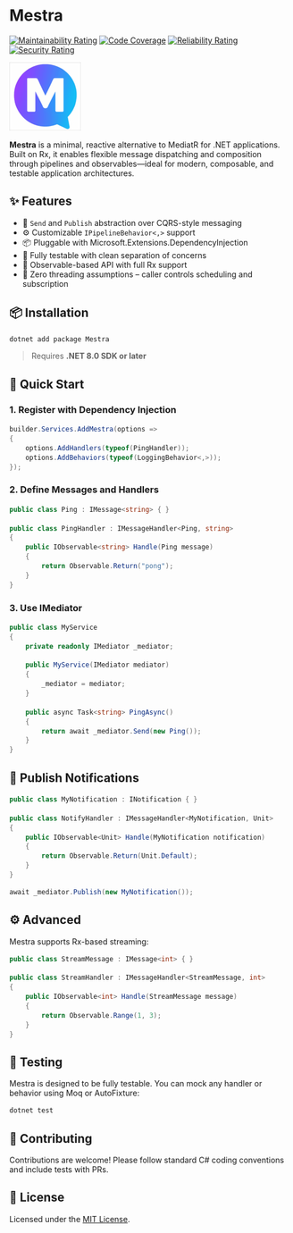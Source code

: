 # Mestra

[![Maintainability Rating](https://sonarcloud.io/api/project_badges/measure?project=dev-hancock_Mestra\&metric=sqale_rating)](https://sonarcloud.io/summary/new_code?id=dev-hancock_Mestra)
[![Code Coverage](https://sonarcloud.io/api/project_badges/measure?project=dev-hancock_Mestra\&metric=coverage)](https://sonarcloud.io/summary/new_code?id=dev-hancock_Mestra)
[![Reliability Rating](https://sonarcloud.io/api/project_badges/measure?project=dev-hancock_Mestra\&metric=reliability_rating)](https://sonarcloud.io/summary/new_code?id=dev-hancock_Mestra)
[![Security Rating](https://sonarcloud.io/api/project_badges/measure?project=dev-hancock_Mestra\&metric=security_rating)](https://sonarcloud.io/summary/new_code?id=dev-hancock_Mestra)

![Mestra logo](https://raw.githubusercontent.com/dev-hancock/Mestra/main/icon.png)

**Mestra** is a minimal, reactive alternative to MediatR for .NET applications. Built on Rx, it enables flexible message dispatching and composition through pipelines and observables—ideal for modern, composable, and testable application architectures.

## ✨ Features

* 🔁 `Send` and `Publish` abstraction over CQRS-style messaging
* ⚙️ Customizable `IPipelineBehavior<,>` support
* 📦 Pluggable with Microsoft.Extensions.DependencyInjection
* 🧪 Fully testable with clean separation of concerns
* 📡 Observable-based API with full Rx support
* 🧵 Zero threading assumptions – caller controls scheduling and subscription

## 📦 Installation

```bash
dotnet add package Mestra
```

> Requires **.NET 8.0 SDK or later**

## 🚀 Quick Start

### 1. Register with Dependency Injection

```csharp
builder.Services.AddMestra(options =>
{
    options.AddHandlers(typeof(PingHandler));
    options.AddBehaviors(typeof(LoggingBehavior<,>));
});
```

### 2. Define Messages and Handlers

```csharp
public class Ping : IMessage<string> { }

public class PingHandler : IMessageHandler<Ping, string>
{
    public IObservable<string> Handle(Ping message)
    {
        return Observable.Return("pong");
    }
}
```

### 3. Use IMediator

```csharp
public class MyService
{
    private readonly IMediator _mediator;

    public MyService(IMediator mediator)
    {
        _mediator = mediator;
    }

    public async Task<string> PingAsync()
    {
        return await _mediator.Send(new Ping());
    }
}
```

## 🔄 Publish Notifications

```csharp
public class MyNotification : INotification { }

public class NotifyHandler : IMessageHandler<MyNotification, Unit>
{
    public IObservable<Unit> Handle(MyNotification notification)
    {
        return Observable.Return(Unit.Default);
    }
}
```

```csharp
await _mediator.Publish(new MyNotification());
```

## ⚙️ Advanced

Mestra supports Rx-based streaming:

```csharp
public class StreamMessage : IMessage<int> { }

public class StreamHandler : IMessageHandler<StreamMessage, int>
{
    public IObservable<int> Handle(StreamMessage message) 
    {
        return Observable.Range(1, 3); 
    }
}
```

## 🧪 Testing

Mestra is designed to be fully testable. You can mock any handler or behavior using Moq or AutoFixture:

```bash
dotnet test
```

## 🤝 Contributing

Contributions are welcome! Please follow standard C# coding conventions and include tests with PRs.

## 📄 License

Licensed under the [MIT License](LICENSE).
